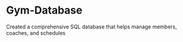 # Gym-Database
Created a comprehensive SQL database that helps manage members, coaches, and schedules
